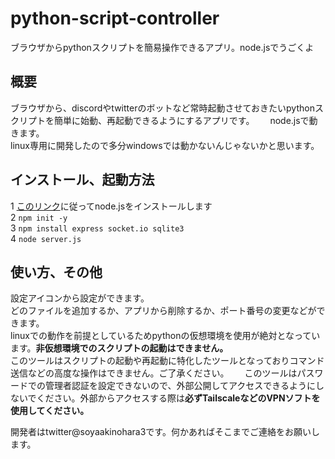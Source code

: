 # python-script-controller
ブラウザからpythonスクリプトを簡易操作できるアプリ。node.jsでうごくよ
## 概要
ブラウザから、discordやtwitterのボットなど常時起動させておきたいpythonスクリプトを簡単に始動、再起動できるようにするアプリです。　　
node.jsで動きます。  
linux専用に開発したので多分windowsでは動かないんじゃないかと思います。  

## インストール、起動方法
1 [このリンク](https://nodejs.org/ja/downloads://)に従ってnode.jsをインストールします  
2 `npm init -y`  
3 `npm install express socket.io sqlite3`  
4 `node server.js`  

## 使い方、その他
設定アイコンから設定ができます。  
どのファイルを追加するか、アプリから削除するか、ポート番号の変更などができます。  
linuxでの動作を前提としているためpythonの仮想環境を使用が絶対となっています。**非仮想環境でのスクリプトの起動はできません。**  
このツールはスクリプトの起動や再起動に特化したツールとなっておりコマンド送信などの高度な操作はできません。ご了承ください。　　
このツールはパスワードでの管理者認証を設定できないので、外部公開してアクセスできるようにしないでください。外部からアクセスする際は**必ずTailscaleなどのVPNソフトを使用してください。**    
  
開発者はtwitter@soyaakinohara3です。何かあればそこまでご連絡をお願いします。

